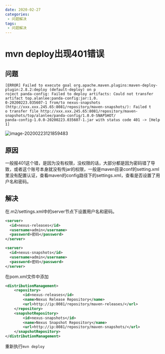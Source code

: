```yaml
---
date: 2020-02-27
categories: 
 - 问题解决
tags: 
 - 问题解决
---
```

# mvn deploy出现401错误



## 问题

```
[ERROR] Failed to execute goal org.apache.maven.plugins:maven-deploy-plugin:2.8.2:deploy (default-deploy) on p
roject panda-config: Failed to deploy artifacts: Could not transfer artifact top.alanlee:panda-config:jar:1.0.
0-20200223.035607-1 from/to nexus-snapshots (http://xxx.xxx.245.65:8081/repository/maven-snapshots/): Failed t
o transfer file http://xxx.xxx.245.65:8081/repository/maven-snapshots/top/alanlee/panda-config/1.0.0-SNAPSHOT/
panda-config-1.0.0-20200223.035607-1.jar with status code 401 -> [Help 1]
```



![image-20200223121859483](E:/%E6%88%91%E7%9A%84%E5%9D%9A%E6%9E%9C%E4%BA%91/OneDrive/%E5%AD%A6%E4%B9%A0/%E7%AC%94%E8%AE%B0/%E5%9B%BE%E7%89%87/note_images/image-20200223121859483.png)



## 原因

一般报401这个错，是因为没有权限，没权限的话，大部分都是因为密码错了导致，或者这个账号本身就没有传jar的权限，一般是maven目录conf的setting.xml里没有配置认证，查看maven的config路径下的settings.xml，查看是否设置了用户名和密码。



## 解决

在.m2/settings.xml中的server节点下设置用户名和密码。

```xml
<server>
  <id>nexus-releases</id>
  <username>admin</username>
  <password>密码</password>
</server>

<server>
  <id>nexus-snapshots</id>
  <username>admin</username>
  <password>密码</password>
</server>
```
在pom.xml文件中添加

```xml
<distributionManagement>
    <repository>
        <id>nexus-releases</id>
        <name>Nexus Release Repository</name>
        <url>http://ip:8081/repository/maven-releases/</url>
    </repository>
    <snapshotRepository>
        <id>nexus-snapshots</id>
        <name>Nexus Snapshot Repository</name>
        <url>http://ip:8081/repository/maven-snapshots/</url>
    </snapshotRepository>
</distributionManagement>
```

重新执行`mvn deploy`

